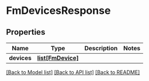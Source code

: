 # FmDevicesResponse

## Properties
Name | Type | Description | Notes
------------ | ------------- | ------------- | -------------
**devices** | [**list[FmDevice]**](FmDevice.md) |  | 

[[Back to Model list]](../README.md#documentation-for-models) [[Back to API list]](../README.md#documentation-for-api-endpoints) [[Back to README]](../README.md)

